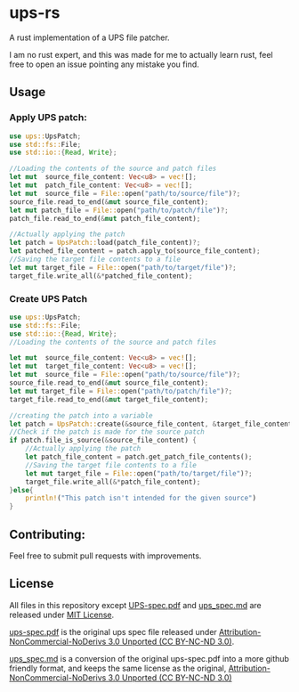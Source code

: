 # ups-rs
A rust implementation of a UPS file patcher.

I am no rust expert, and this was made for me to actually learn rust, feel free to open an issue pointing any mistake you find.
## Usage

### Apply UPS patch:
 ```rust
 use ups::UpsPatch;
use std::fs::File;
use std::io::{Read, Write};

//Loading the contents of the source and patch files
let mut  source_file_content: Vec<u8> = vec![];
let mut  patch_file_content: Vec<u8> = vec![];
let mut  source_file = File::open("path/to/source/file")?;
source_file.read_to_end(&mut source_file_content);
let mut patch_file = File::open("path/to/patch/file")?;
patch_file.read_to_end(&mut patch_file_content);

//Actually applying the patch
let patch = UpsPatch::load(patch_file_content)?;
let patched_file_content = patch.apply_to(source_file_content);
//Saving the target file contents to a file
let mut target_file = File::open("path/to/target/file")?;
target_file.write_all(&*patched_file_content);

 ```

### Create UPS Patch
 ```rust
 use ups::UpsPatch;
 use std::fs::File;
 use std::io::{Read, Write};
 //Loading the contents of the source and patch files

 let mut  source_file_content: Vec<u8> = vec![];
 let mut  target_file_content: Vec<u8> = vec![];
 let mut  source_file = File::open("path/to/source/file")?;
 source_file.read_to_end(&mut source_file_content);
 let mut target_file = File::open("path/to/patch/file")?;
 target_file.read_to_end(&mut target_file_content);

 //creating the patch into a variable
 let patch = UpsPatch::create(&source_file_content, &target_file_content);
 //Check if the patch is made for the source patch
 if patch.file_is_source(&source_file_content) {
     //Actually applying the patch
     let patch_file_content = patch.get_patch_file_contents();
     //Saving the target file contents to a file
     let mut target_file = File::open("path/to/target/file")?;
     target_file.write_all(&*patch_file_content);
 }else{
     println!("This patch isn't intended for the given source")
 }

 ```

## Contributing:
Feel free to submit pull requests with improvements.

## License
All files in this repository except [UPS-spec.pdf](https://github.com/Laikar/ups-rs/blob/main/ups-spec.pdf "UPS-spec.pdf") and [ups_spec.md](https://github.com/Laikar/ups-rs/blob/main/ups_spec.md "ups_spec.md") are released under [MIT License](https://github.com/Laikar/ups-rs/blob/main/License.md "MIT License").

[ups-spec.pdf](https://github.com/Laikar/ups-rs/blob/main/ups-spec.pdf "ups-spec.pdf") is the original ups spec file released under  [Attribution-NonCommercial-NoDerivs 3.0 Unported (CC BY-NC-ND 3.0)](https://creativecommons.org/licenses/by-nc-nd/3.0/ "Attribution-NonCommercial-NoDerivs 3.0 Unported (CC BY-NC-ND 3.0)").

[ups_spec.md](https://github.com/Laikar/ups-rs/blob/main/ups_spec.md "ups_spec.md") is a conversion of the original ups-spec.pdf into a more github friendly format, and keeps the same license as the original, [Attribution-NonCommercial-NoDerivs 3.0 Unported (CC BY-NC-ND 3.0)](https://creativecommons.org/licenses/by-nc-nd/3.0/ "Attribution-NonCommercial-NoDerivs 3.0 Unported (CC BY-NC-ND 3.0)")